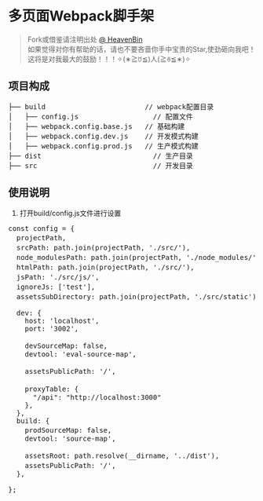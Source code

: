 # 多页面Webpack脚手架

> Fork或借鉴请注明出处 [@ HeavenBin](https://github.com/HeavenBin/WebpackTemplate)  
> 如果觉得对你有帮助的话，请也不要吝啬你手中宝贵的Star,使劲砸向我吧！   
> 这将是对我最大的鼓励！！！✧(∗≧ꇴ≦)人(≧ꈊ≦∗)✧

## 项目构成
<pre>
├── build                        // webpack配置目录
│   ├── config.js     		       // 配置文件
│   ├── webpack.config.base.js   // 基础构建
│   ├── webpack.config.dev.js    // 开发模式构建
│   ├── webpack.config.prod.js   // 生产模式构建
├── dist               		       // 生产目录
├── src                		       // 开发目录
</pre>

## 使用说明
1. 打开build/config.js文件进行设置
<pre>
const config = {
  projectPath,                                                      // 项目根目录
  srcPath: path.join(projectPath, './src/'),                        // 源文件目录
  node_modulesPath: path.join(projectPath, './node_modules/'),      // node_modules目录
  htmlPath: path.join(projectPath, './src/'),                       // HTML目录
  jsPath: './src/js/',                                              // JS目录
  ignoreJs: ['test'],                                               // 没有入口js文件的html名
  assetsSubDirectory: path.join(projectPath, './src/static'),       // 静态资源目录(不处理的第三方代码)

  dev: {
    host: 'localhost',
    port: '3002',

    devSourceMap: false,                                             // 是否开启SourceMap
    devtool: 'eval-source-map',

    assetsPublicPath: '/',                                           // 相对于服务器根目录的路径，用于加载资源。

    proxyTable: {                                                    // proxy代理
      "/api": "http://localhost:3000"
    },
  },
  build: {
    prodSourceMap: false,                                             // 是否开启SourcMap
    devtool: 'source-map',

    assetsRoot: path.resolve(__dirname, '../dist'),                 // 构建根目录
    assetsPublicPath: '/',                                          // 相对于服务器根目录的路径，用于加载资源。
  },

};
</pre>
